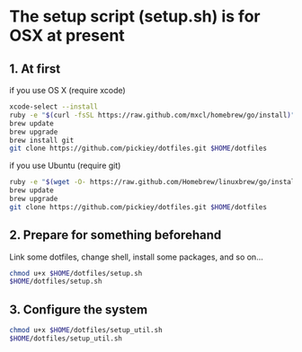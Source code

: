 # The setup script (setup.sh) is for OSX at present

## 1. At first
if you use OS X (require xcode)
``` sh
xcode-select --install
ruby -e "$(curl -fsSL https://raw.github.com/mxcl/homebrew/go/install)"
brew update
brew upgrade
brew install git
git clone https://github.com/pickiey/dotfiles.git $HOME/dotfiles
```

if you use Ubuntu (require git)
``` sh
ruby -e "$(wget -O- https://raw.github.com/Homebrew/linuxbrew/go/install)"
brew update
brew upgrade
git clone https://github.com/pickiey/dotfiles.git $HOME/dotfiles
```

## 2. Prepare for something beforehand
Link some dotfiles, change shell, install some packages, and so on...
``` sh
chmod u+x $HOME/dotfiles/setup.sh
$HOME/dotfiles/setup.sh
```

## 3. Configure the system
``` sh
chmod u+x $HOME/dotfiles/setup_util.sh
$HOME/dotfiles/setup_util.sh
```
